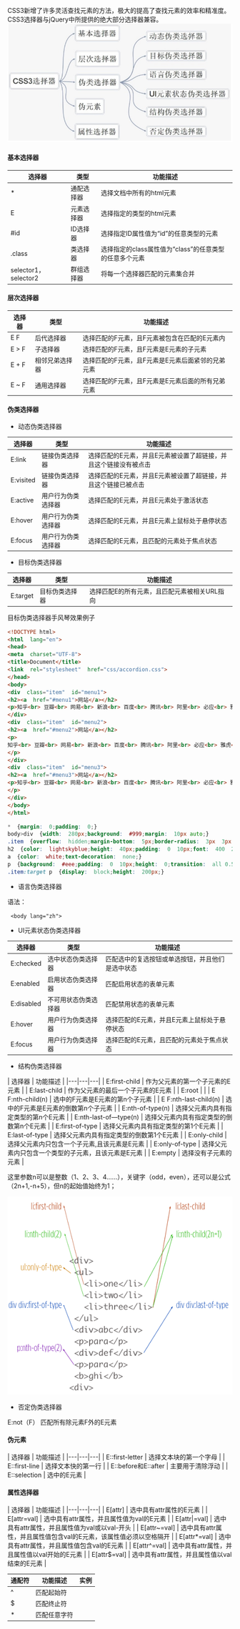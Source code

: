 CSS3新增了许多灵活查找元素的方法，极大的提高了查找元素的效率和精准度。CSS3选择器与jQuery中所提供的绝大部分选择器兼容。
![pic](https://raw.githubusercontent.com/xinhuaHu/MarkDownPic/master/Res/%E9%80%89%E6%8B%A9%E5%99%A8/%E5%9B%BE%E7%89%871.png)

#### 基本选择器
| 选择器| 类型| 功能描述|
|---|---|---|
| *| 通配选择器 | 选择文档中所有的html元素|
| E| 元素选择器| 选择指定的类型的html元素|
| #id| ID选择器| 选择指定ID属性值为“id”的任意类型的元素|
| .class| 类选择器| 选择指定的class属性值为“class”的任意类型的任意多个元素|
| selector1，selector2| 群组选择器| 将每一个选择器匹配的元素集合并 |

#### 层次选择器

| 选择器 | 类型 | 功能描述 |
|---|---|---|
| E F | 后代选择器 | 选择匹配的F元素，且F元素被包含在匹配的E元素内 |
| E > F | 子选择器 | 选择匹配的F元素，且F元素是E元素的子元素 |
| E + F | 相邻兄弟选择器 | 选择匹配的F元素，且F元素是E元素后面紧邻的兄弟元素 |
| E ~ F | 通用选择器 | 选择匹配的F元素，且F元素是E元素后面的所有兄弟元素 |

#### 伪类选择器

* 动态伪类选择器

| 选择器 | 类型 | 功能描述 |
|---|---|---|
| E:link | 链接伪类选择器 | 选择匹配的E元素，并且E元素被设置了超链接，并且这个链接没有被点击 |
| E:visited | 链接伪类选择器 | 选择匹配的E元素，并且E元素被设置了超链接，并且这个链接已被点击 |
| E:active | 用户行为伪类选择器 | 选择匹配的E元素，并且E元素处于激活状态 |
| E:hover | 用户行为伪类选择器 | 选择匹配的E元素，并且E元素上鼠标处于悬停状态 |
| E:focus | 用户行为伪类选择器 | 选择匹配的E元素，且匹配的元素处于焦点状态 |

* 目标伪类选择器

| 选择器 | 类型 | 功能描述 |
|---|---|---|
| E:target | 目标伪类选择器 | 选择匹配E的所有元素，且匹配元素被相关URL指向 |

目标伪类选择器手风琴效果例子

```html
<!DOCTYPE html>
<html  lang="en">
<head>
<meta  charset="UTF-8">
<title>Document</title>
<link  rel="stylesheet"  href="css/accordion.css">
</head>
<body>
<div  class="item"  id="menu1">
<h2><a  href="#menu1">网站</a></h2>
<p>知乎<br> 豆瓣<br> 网易<br> 新浪<br> 百度<br> 腾讯<br> 阿里<br> 必应<br> 雅虎<br></p>
</div>
<div  class="item"  id="menu2">
<h2><a  href="#menu2">网站</a></h2>
<p>
知乎<br> 豆瓣<br> 网易<br> 新浪<br> 百度<br> 腾讯<br> 阿里<br> 必应<br> 雅虎<br>
</p>
</div>
<div  class="item"  id="menu3">
<h2><a  href="#menu3">网站</a></h2>
<p>知乎<br> 豆瓣<br> 网易<br> 新浪<br> 百度<br> 腾讯<br> 阿里<br> 必应<br> 雅虎<br>
</p>
</div>
</body>
</html>
```
```css
*  {margin:  0;padding:  0;}
body>div  {width:  280px;background:  #999;margin:  10px auto;}
.item  {overflow:  hidden;margin-bottom:  5px;border-radius:  3px  3px  0  0;}
h2  {color:  lightskyblue;height:  40px;padding:  0  10px;font:  400  20px/40px  "micorsoft yahei";}
a  {color:  white;text-decoration:  none;}
p  {background:  #eee;padding:  0  10px;height:  0;transition:  all 0.5s;}
.item:target p  {display:  block;height:  200px;}
```

* 语言伪类选择器

语法：
```
 <body lang="zh">
```
* UI元素状态伪类选择器

| 选择器 | 类型 | 功能描述 |
|---|---|---|
| E:checked | 选中状态伪类选择器 | 匹配选中的复选按钮或单选按钮，并且他们是选中状态 |
| E:enabled | 启用状态伪类选择器 | 匹配启用状态的表单元素 |
| E:disabled | 不可用状态伪类选择器 | 匹配禁用状态的表单元素 |
| E:hover | 用户行为伪类选择器 | 选择匹配的E元素，并且E元素上鼠标处于悬停状态 |
| E:focus | 用户行为伪类选择器 | 选择匹配的E元素，且匹配的元素处于焦点状态 |

* 结构伪类选择器

| 选择器 | 功能描述 |
|---|---|---|
| E:first-child | 作为父元素的第一个子元素的E元素 |
| E:last-child | 作为父元素的最后一个子元素的E元素 |
| E:root |  |
| E F:nth-child(n) | 选中的F元素是E元素的第n个子元素 |
| E F:nth-last-child(n) | 选中的F元素是E元素的倒数第n个子元素 |
| E:nth-of-type(n) | 选择父元素内具有指定类型的第n个E元素 |
| E:nth-last-of—type(n) | 选择父元素内具有指定类型的倒数第n个E元素 |
| E:first-of-type | 选择父元素内具有指定类型的第1个E元素 |
| E:last-of-type | 选择父元素内具有指定类型的倒数第1个E元素 |
| E:only-child | 选择父元素内只包含一个子元素,且该元素是E元素 |
| E:only-of-type | 选择父元素内只包含一个类型的子元素，且该元素是E元素 |
| E:empty | 选择没有子元素的元素 |

这里参数n可以是整数（1、2、3、4……），关键字（odd，even），还可以是公式（2n+1,-n+5），但n的起始值始终为1；

![pic2](https://raw.githubusercontent.com/xinhuaHu/MarkDownPic/master/Res/%E9%80%89%E6%8B%A9%E5%99%A8/%E5%9B%BE%E7%89%872.png)


* 否定伪类选择器

E:not（F）   匹配所有除元素F外的E元素

#### 伪元素

| 选择器 | 功能描述 |
|---|---|---|
| E::first-letter | 选择文本块的第一个字母 |
| E::first-line | 选择文本快的第一行 |
| E::before和E::after | 主要用于清除浮动 |
| E::selection | 选中的E元素 |

#### 属性选择器

| 选择器 | 功能描述 |
|---|---|---|
| E[attr] | 选中具有attr属性的E元素 |
| E[attr=val] | 选中具有attr属性，并且属性值为val的E元素 |
| E[attr|=val] | 选中具有attr属性，并且属性值为val或以val-开头 |
| E[attr~=val] | 选中具有attr属性，并且属性值包含val的E元素，该属性值必须以空格隔开 |
| E[attr*=val] | 选中具有attr属性，并且属性值包含val的E元素 |
| E[attr^=val] | 选中具有attr属性，并且属性值以val开始的E元素 |
| E[attr$=val] | 选中具有attr属性，并且属性值以val结束的E元素 |

| 通配符 | 功能描述 | 实例 |
|---|---|---|
| ^ | 匹配起始符 |  |
| $ | 匹配终止符 |  |
| * | 匹配任意字符 |  |
